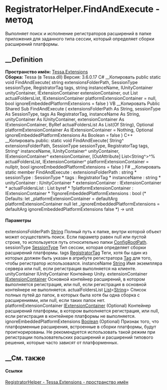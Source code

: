 # RegistratorHelper.FindAndExecute - метод
Выполняет поиск и исполнение регистраторов расширений в папке приложения для
заданного типа сессии, который определяет сборки расширений платформы.
## __Definition
 **Пространство имён:** [Tessa.Extensions](N_Tessa_Extensions.htm)  
 **Сборка:** Tessa (в Tessa.dll) Версия: 3.6.0.17
C# __Копировать
     public static void FindAndExecute(
    	string extensionsFolderPath,
    	SessionType sessionType,
    	RegistratorTag tags,
    	string instanceName,
    	IUnityContainer unityContainer,
    	IExtensionContainer extensionContainer,
    	out List<string> actualFoldersList,
    	IExtensionContainer platformExtensionContainer = null,
    	bool ignoreEmbeddedPlatformExtensions = false
    )
VB __Копировать
     Public Shared Sub FindAndExecute ( 
    	extensionsFolderPath As String,
    	sessionType As SessionType,
    	tags As RegistratorTag,
    	instanceName As String,
    	unityContainer As IUnityContainer,
    	extensionContainer As IExtensionContainer,
    	<OutAttribute> ByRef actualFoldersList As List(Of String),
    	Optional platformExtensionContainer As IExtensionContainer = Nothing,
    	Optional ignoreEmbeddedPlatformExtensions As Boolean = false
    )
C++ __Копировать
     public:
    static void FindAndExecute(
    	String^ extensionsFolderPath, 
    	SessionType sessionType, 
    	RegistratorTag tags, 
    	String^ instanceName, 
    	IUnityContainer^ unityContainer, 
    	IExtensionContainer^ extensionContainer, 
    	[OutAttribute] List<String^>^% actualFoldersList, 
    	IExtensionContainer^ platformExtensionContainer = nullptr, 
    	bool ignoreEmbeddedPlatformExtensions = false
    )
F# __Копировать
     static member FindAndExecute : 
            extensionsFolderPath : string * 
            sessionType : SessionType * 
            tags : RegistratorTag * 
            instanceName : string * 
            unityContainer : IUnityContainer * 
            extensionContainer : IExtensionContainer * 
            actualFoldersList : List<string> byref * 
            ?platformExtensionContainer : IExtensionContainer * 
            ?ignoreEmbeddedPlatformExtensions : bool 
    (* Defaults:
            let _platformExtensionContainer = defaultArg platformExtensionContainer null
            let _ignoreEmbeddedPlatformExtensions = defaultArg ignoreEmbeddedPlatformExtensions false
    *)
    -> unit 
#### Параметры
extensionsFolderPath
[String](https://learn.microsoft.com/dotnet/api/system.string)
     Полный путь к папке, внутри которой объект может осуществлять поиск. Если параметр равен null или пустой строке, то используется путь относительно папки [ConfigRootPath](P_Tessa_Platform_Runtime_RuntimeHelper_ConfigRootPath.htm). 
sessionType [SessionType](T_Tessa_Platform_Runtime_SessionType.htm)
    Тип сессии, которая определяет сборки расширений платформы.
tags [RegistratorTag](T_Tessa_Extensions_RegistratorTag.htm)
     Теги, хотя бы один из которых должен быть указан в атрибуте регистратора [Tag](P_Tessa_Extensions_RegistratorAttribute_Tag.htm) для того, чтобы регистратор использовался. 
instanceName [String](https://learn.microsoft.com/dotnet/api/system.string)
    Имя экземпляра сервера или null, если регистрация выполняется на клиенте.
unityContainer IUnityContainer
    Контейнер Unity.
extensionContainer
[IExtensionContainer](T_Tessa_Extensions_IExtensionContainer.htm)
     Основной контейнер расширений, в котором выполняется регистрация, или null, если регистрация в основной контейнере не выполняется. 
actualFoldersList
[List](https://learn.microsoft.com/dotnet/api/system.collections.generic.list-1)<[String](https://learn.microsoft.com/dotnet/api/system.string)>
     Список полных путей до папок, в которых была хотя бы одна сборка с расширениями, или null, если таких папок нет. 
platformExtensionContainer
[IExtensionContainer](T_Tessa_Extensions_IExtensionContainer.htm) (Optional)
     Контейнер расширений платформы, в котором выполняется регистрация, или null, если регистрация в контейнере платформы не выполняется. 
ignoreEmbeddedPlatformExtensions
[Boolean](https://learn.microsoft.com/dotnet/api/system.boolean) (Optional)
     Признак того, что платформенные расширения, встроенные в сборки платформы, будут проигнорированы. Не рекомендуется использовать такой режим при регистрации пользовательских расширений и расширений типового решения, которые часто зависят от платформенных. 
## __См. также
#### Ссылки
[RegistratorHelper - ](T_Tessa_Extensions_RegistratorHelper.htm)
[Tessa.Extensions - пространство имён](N_Tessa_Extensions.htm)
